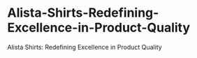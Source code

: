 # Alista-Shirts-Redefining-Excellence-in-Product-Quality
Alista Shirts: Redefining Excellence in Product Quality
